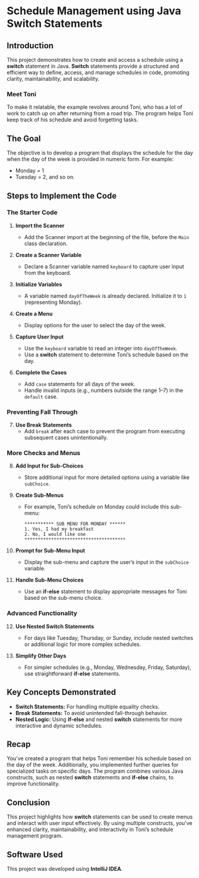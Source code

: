 # Schedule Management using Java Switch Statements

## Introduction
This project demonstrates how to create and access a schedule using a **switch** statement in Java. **Switch** statements provide a structured and efficient way to define, access, and manage schedules in code, promoting clarity, maintainability, and scalability.

### Meet Toni
To make it relatable, the example revolves around Toni, who has a lot of work to catch up on after returning from a road trip. The program helps Toni keep track of his schedule and avoid forgetting tasks.

## The Goal
The objective is to develop a program that displays the schedule for the day when the day of the week is provided in numeric form. For example:
- Monday = 1
- Tuesday = 2, and so on.

## Steps to Implement the Code

### The Starter Code
1. **Import the Scanner**
   - Add the Scanner import at the beginning of the file, before the `Main` class declaration.

2. **Create a Scanner Variable**
   - Declare a Scanner variable named `keyboard` to capture user input from the keyboard.

3. **Initialize Variables**
   - A variable named `dayOfTheWeek` is already declared. Initialize it to `1` (representing Monday).

4. **Create a Menu**
   - Display options for the user to select the day of the week.

5. **Capture User Input**
   - Use the `keyboard` variable to read an integer into `dayOfTheWeek`.
   - Use a **switch** statement to determine Toni’s schedule based on the day.

6. **Complete the Cases**
   - Add `case` statements for all days of the week.
   - Handle invalid inputs (e.g., numbers outside the range 1–7) in the `default` case.

### Preventing Fall Through
7. **Use Break Statements**
   - Add `break` after each case to prevent the program from executing subsequent cases unintentionally.

### More Checks and Menus
8. **Add Input for Sub-Choices**
   - Store additional input for more detailed options using a variable like `subChoice`.

9. **Create Sub-Menus**
   - For example, Toni’s schedule on Monday could include this sub-menu:
     ```
     *********** SUB MENU FOR MONDAY ******
     1. Yes, I had my breakfast
     2. No, I would like one
     **************************************
     ```

10. **Prompt for Sub-Menu Input**
    - Display the sub-menu and capture the user’s input in the `subChoice` variable.

11. **Handle Sub-Menu Choices**
    - Use an **if-else** statement to display appropriate messages for Toni based on the sub-menu choice.

### Advanced Functionality
12. **Use Nested Switch Statements**
    - For days like Tuesday, Thursday, or Sunday, include nested switches or additional logic for more complex schedules.

13. **Simplify Other Days**
    - For simpler schedules (e.g., Monday, Wednesday, Friday, Saturday), use straightforward **if-else** statements.

## Key Concepts Demonstrated
- **Switch Statements:** For handling multiple equality checks.
- **Break Statements:** To avoid unintended fall-through behavior.
- **Nested Logic:** Using **if-else** and nested **switch** statements for more interactive and dynamic schedules.

## Recap
You’ve created a program that helps Toni remember his schedule based on the day of the week. Additionally, you implemented further queries for specialized tasks on specific days. The program combines various Java constructs, such as nested **switch** statements and **if-else** chains, to improve functionality.

## Conclusion
This project highlights how **switch** statements can be used to create menus and interact with user input effectively. By using multiple constructs, you’ve enhanced clarity, maintainability, and interactivity in Toni’s schedule management program.

## Software Used
This project was developed using **IntelliJ IDEA**.


